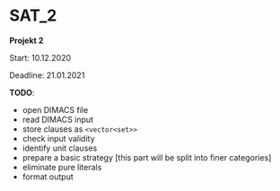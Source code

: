 # SAT_2

**Projekt 2**

Start: 10.12.2020

Deadline: 21.01.2021

**TODO**:

- open DIMACS file
- read DIMACS input
- store clauses as `<vector<set>>`
- check input validity
- identify unit clauses 
- prepare a basic strategy [this part will be split into finer categories]
- eliminate pure literals
- format output
